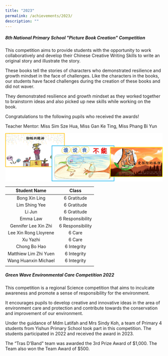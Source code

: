 ```yaml
---
title: "2023"
permalink: /achievements/2023/
description: ""
---
```

##### **8th National Primary School "Picture Book Creation" Competition**
This competition aims to provide students with the opportunity to work collaboratively and develop their Chinese Creative Writing Skills to write an original story and illustrate the story.

These books tell the stories of characters who demonstrated resilience and growth mindset in the face of challenges. 
Like the characters in the books, our students have faced challenges during the creation of these books and did not waver. 

They demonstrated resilience and growth mindset as they worked together to brainstorm ideas and also picked up new skills while working on the book.

Congratulations to the following pupils who received the awards!

Teacher Mentor: Miss Sim Sze Hua, Miss Gan Ke Ting, Miss Phang Bi Yun

![](/images/Achievements/2023/Picture%20Book%20Creation%20Competition.png)

| Student Name | Class |
| :--------: | :--------: |
| Bong Xin Ling | 6 Gratitude |
| Lim Shing Yee | 6 Gratitude |
| Li Jun | 6 Gratitude |
| Emma Law | 6 Responsibility |
| Gennifer Lee Xin Zhi | 6 Responsibility |
| Lee Xin Rong Lloyrene | 6 Care |
| Xu Yazhi | 6 Care |
| Chong Bo Hao | 6 Integrity |
| Matthiew Lim Zhi Yuen | 6 Integrity |
| Wang Huanxin Michael | 6 Integrity |
| | |

##### **Green Wave Environmental Care Competition 2022**
This competition is a regional Science competition that aims to inculcate awareness and promote a sense of responsibility for the environment. 

It encourages pupils to develop creative and innovative ideas in the area of environment care and protection and contribute towards the conservation and improvement of our environment.

Under the guidance of Mdm Latifah and Mrs Sindy Koh, a team of Primary 4 students from Yishun Primary School took part in this competition. The students participated in 2022 and received the award in 2023. 

The “Tras D'Band" team was awarded the 3rd Prize Award of $1,000. The Team also won the Team Award of $500.
